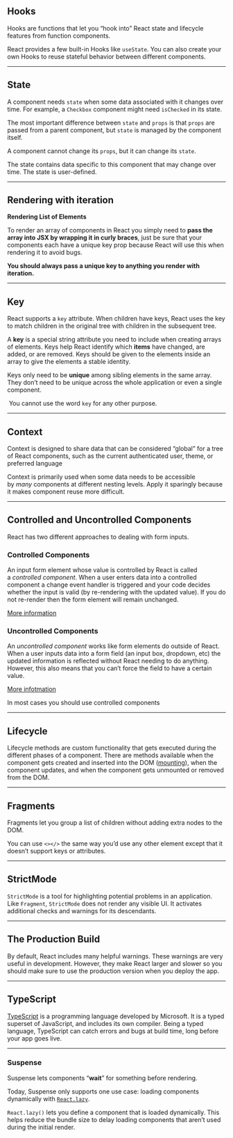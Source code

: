 ## Hooks

Hooks are functions that let you “hook into” React state and lifecycle features from function components.

React provides a few built-in Hooks like `useState`. You can also create your own Hooks to reuse stateful behavior between different components.

---

## State

A component needs `state` when some data associated with it changes over time. For example, a `Checkbox` component might need `isChecked` in its state.

The most important difference between `state` and `props` is that `props` are passed from a parent component, but `state` is managed by the component itself. 

A component cannot change its `props`, but it can change its `state`.

The state contains data specific to this component that may change over time. The state is user-defined.

---

## Rendering with iteration

**Rendering List of Elements**

To render an array of components in React you simply need to **pass the array into JSX by wrapping it in curly braces**, just be sure that your components each have a unique key prop because React will use this when rendering it to avoid bugs.

**You should always pass a unique key to anything you render with iteration.**



---
## Key

React supports a `key` attribute. When children have keys, React uses the key to match children in the original tree with children in the subsequent tree.

A **key** is a special string attribute you need to include when creating arrays of elements. Keys help React identify which **items** have changed, are added, or are removed. Keys should be given to the elements inside an array to give the elements a stable identity.

Keys only need to be **unique** among sibling elements in the same array. They don’t need to be unique across the whole application or even a single component.

 You cannot use the word `key` for any other purpose.

---

## Context

Context is designed to share data that can be considered “global” for a tree of React components, such as the current authenticated user, theme, or preferred language

Context is primarily used when some data needs to be accessible by _many_ components at different nesting levels. Apply it sparingly because it makes component reuse more difficult.

---

## Controlled and Uncontrolled Components

React has two different approaches to dealing with form inputs.


### Controlled Components

An input form element whose value is controlled by React is called a _controlled component_. When a user enters data into a controlled component a change event handler is triggered and your code decides whether the input is valid (by re-rendering with the updated value). If you do not re-render then the form element will remain unchanged.

[More information](https://reactjs.org/docs/forms.html#controlled-components)


### Uncontrolled Components

An _uncontrolled component_ works like form elements do outside of React. When a user inputs data into a form field (an input box, dropdown, etc) the updated information is reflected without React needing to do anything. However, this also means that you can’t force the field to have a certain value.

[More infotmation](https://reactjs.org/docs/uncontrolled-components.html)

In most cases you should use controlled components

---

## Lifecycle

Lifecycle methods are custom functionality that gets executed during the different phases of a component. There are methods available when the component gets created and inserted into the DOM ([mounting](https://reactjs.org/docs/react-component.html#mounting)), when the component updates, and when the component gets unmounted or removed from the DOM.

---

## Fragments

Fragments let you group a list of children without adding extra nodes to the DOM.

You can use `<></>` the same way you’d use any other element except that it doesn’t support keys or attributes.

---

## StrictMode

`StrictMode` is a tool for highlighting potential problems in an application. Like `Fragment`, `StrictMode` does not render any visible UI. It activates additional checks and warnings for its descendants.

---

## The Production Build

By default, React includes many helpful warnings. These warnings are very useful in development. However, they make React larger and slower so you should make sure to use the production version when you deploy the app.

---

## TypeScript

[TypeScript](https://www.typescriptlang.org/) is a programming language developed by Microsoft. It is a typed superset of JavaScript, and includes its own compiler. Being a typed language, TypeScript can catch errors and bugs at build time, long before your app goes live.

---

### Suspense

Suspense lets components “**wait**” for something before rendering. 

Today, Suspense only supports one use case: loading components dynamically with [`React.lazy`](https://reactjs.org/docs/code-splitting.html#reactlazy).

`React.lazy()` lets you define a component that is loaded dynamically. This helps reduce the bundle size to delay loading components that aren’t used during the initial render.